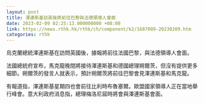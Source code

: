 ```yaml
---
layout: post
title: 澤連斯基訪英後將前往巴黎與法德領導人會面
date: 2023-02-09 02:25:13.000000000 +08:00
link: https://news.rthk.hk/rthk/ch/component/k2/1687089-20230209.htm
categories: rthk
---
```


烏克蘭總統澤連斯基在訪問英國後，據報將前往法國巴黎，與法德領導人會面。

法國總統府宣布，馬克龍晚間將接待澤連斯基和德國總理朔爾茨，但沒有提供更多細節。朔爾茨的發言人就表示，預計朔爾茨將前往巴黎會見澤連斯基和馬克龍。

有報道指，澤連斯基星期四也會前往比利時布魯塞爾。歐盟國家領導人正在當地舉行峰會。意大利政府消息指，總理梅洛尼屆時將會與澤連斯基會面。
